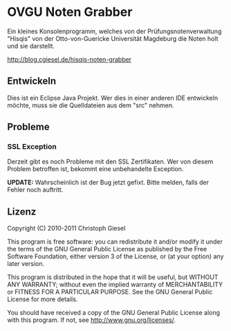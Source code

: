 # OVGU Noten Grabber

Ein kleines Konsolenprogramm, welches von der Prüfungsnotenverwaltung "Hisqis"
von der Otto-von-Guericke Universität Magdeburg die Noten holt und sie
darstellt.

<http://blog.cgiesel.de/hisqis-noten-grabber>

## Entwickeln

Dies ist ein Eclipse Java Projekt. Wer dies in einer anderen IDE entwickeln
möchte, muss sie die Quelldateien aus dem "src" nehmen.

## Probleme

### SSL Exception

Derzeit gibt es noch Probleme mit den SSL Zertifikaten. Wer von diesem Problem
betroffen ist, bekommt eine unbehandelte Exception.

**UPDATE:** Wahrscheinlich ist der Bug jetzt gefixt. Bitte melden, falls der
Fehler noch auftritt.

## Lizenz

Copyright (C) 2010-2011 Christoph Giesel

This program is free software: you can redistribute it and/or modify
it under the terms of the GNU General Public License as published by
the Free Software Foundation, either version 3 of the License, or
(at your option) any later version.

This program is distributed in the hope that it will be useful,
but WITHOUT ANY WARRANTY; without even the implied warranty of
MERCHANTABILITY or FITNESS FOR A PARTICULAR PURPOSE.  See the
GNU General Public License for more details.

You should have received a copy of the GNU General Public License
along with this program.  If not, see <http://www.gnu.org/licenses/>.
